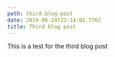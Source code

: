 ```yaml
---
path: third-blog-post
date: 2019-06-24T23:14:02.776Z
title: Third blog post
---
```

This is a test for the third blog post
